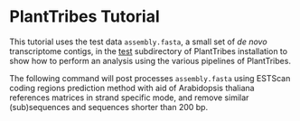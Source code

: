 # PlantTribes Tutorial
This tutorial uses the test data `assembly.fasta`, a small set of *de novo* transcriptome contigs, in the [test](../test) subdirectory of PlantTribes installation to show how to perform an analysis using the various pipelines of PlantTribes.

The following command will post processes `assembly.fasta` using ESTScan coding regions prediction method with aid of Arabidopsis thaliana  references matrices in strand specific mode, and remove similar (sub)sequences and sequences shorter than 200 bp.
